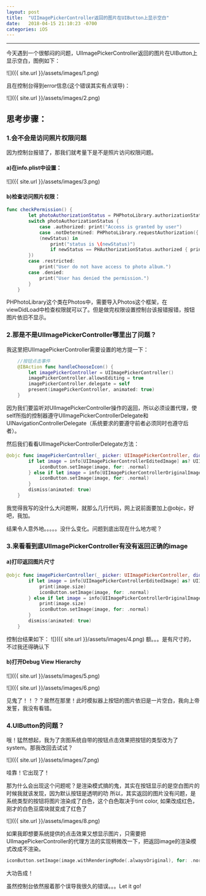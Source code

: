 ```yaml
---
layout: post
title:  "UIImagePickerController返回的图片在UIButton上显示空白"
date:   2018-04-15 21:10:23 -0700
categories: iOS
---
```


<hr>
今天遇到一个很郁闷的问题，UIImagePickerController返回的图片在UIButton上显示空白，图例如下：

![]({{ site.url }}/assets/images/1.png)

且在控制台得到error信息(这个错误其实有点误导)：

![]({{ site.url }}/assets/images/2.png)

## 思考步骤：

### 1.会不会是访问照片权限问题
因为控制台报错了，那我们就考量下是不是照片访问权限问题。
#### a)在info.plist中设置：
![]({{ site.url }}/assets/images/3.png)

#### b)检查访问照片权限：

```swift
func checkPermission() {
        let photoAuthorizationStatus = PHPhotoLibrary.authorizationStatus()
        switch photoAuthorizationStatus {
            case .authorized: print("Access is granted by user")
            case .notDetermined: PHPhotoLibrary.requestAuthorization({
            (newStatus) in
                print("status is \(newStatus)")
                if newStatus == PHAuthorizationStatus.authorized { print("success") }
        })
        case .restricted:
            print("User do not have access to photo album.")
        case .denied:
            print("User has denied the permission.")
        }
    } 
```
PHPhotoLibrary这个类在Photos中，需要导入Photos这个框架，在viewDidLoad中检查权限就可以了。但是做完权限设置控制台该报错报错，按钮图片依旧不显示。


### 2.那是不是UIImagePickerController哪里出了问题？

我这里把UIImagePickerController需要设置的地方提一下：

```swift
	//按钮点击事件
    @IBAction func handleChooseIcon() {
        let imagePickerController = UIImagePickerController()
        imagePickerController.allowsEditing = true
        imagePickerController.delegate = self
        present(imagePickerController, animated: true)
    }
```
因为我们要监听对UIImagePickerController操作的返回，所以必须设置代理，使self所指的控制器遵守UIImagePickerControllerDelegate和UINavigationControllerDelegate（系统要求的要遵守前者必须同时也遵守后者）。

然后我们看看UIImagePickerControllerDelegate方法：

```swift
@objc func imagePickerController(_ picker: UIImagePickerController, didFinishPickingMediaWithInfo info: [String : Any]) {
        if let image = info[UIImagePickerControllerEditedImage] as? UIImage {
            iconButton.setImage(image, for: .normal)
        } else if let image = info[UIImagePickerControllerOriginalImage] as? UIImage {
            iconButton.setImage(image, for: .normal)
        }
        dismiss(animated: true)
    }
```
我觉得我写的没什么大问题啊，就那么几行代码，网上说前面要加上@objc，好吧，我加。

结果令人意外地。。。。。没什么变化。问题到底出现在什么地方呢？

### 3.来看看到底UIImagePickerController有没有返回正确的image

#### a)打印返回图片尺寸

```swift
@objc func imagePickerController(_ picker: UIImagePickerController, didFinishPickingMediaWithInfo info: [String : Any]) {
        if let image = info[UIImagePickerControllerEditedImage] as? UIImage {
        	print(image.size)
            iconButton.setImage(image, for: .normal)
        } else if let image = info[UIImagePickerControllerOriginalImage] as? UIImage {           
            print(image.size)
            iconButton.setImage(image, for: .normal)
        }
        dismiss(animated: true)
    }
```

控制台结果如下：
![]({{ site.url }}/assets/images/4.png)
额。。。是有尺寸的，不过我还得确认下

#### b)打开Debug View Hierarchy
![]({{ site.url }}/assets/images/5.png)

![]({{ site.url }}/assets/images/6.png)

见鬼了！！？？居然在那里！此时模拟器上按钮的图片依旧是一片空白，我向上帝发誓，我没有看错。

### 4.UIButton的问题？
哦！猛然想起，我为了贪图系统自带的按钮点击效果把按钮的类型改为了system。那我改回去试试？

![]({{ site.url }}/assets/images/7.png)

哇靠！它出现了！

那为什么会出现这个问题呢？是渲染模式搞的鬼，其实在按钮显示的是空白图片的时候我就该发现，因为默认按钮是透明的叻
所以，其实返回的图片没有问题，是系统类型的按钮将图片渲染成了白色，这个白色取决于tint color, 如果改成红色，刚才的白色豆腐块就变成了红色了

![]({{ site.url }}/assets/images/8.png)

如果我即想要系统提供的点击效果又想显示图片，只需要把UIImagePickerController的代理方法的实现稍微改一下，把返回image的渲染模式改成不渲染。

```swift
iconButton.setImage(image.withRenderingMode(.alwaysOriginal), for: .normal)
```

大功告成！

虽然控制台依然报着那个误导我很久的错误。。。Let it go!

